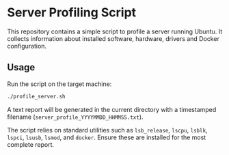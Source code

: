 # Server Profiling Script

This repository contains a simple script to profile a server running Ubuntu. It collects information about installed software, hardware, drivers and Docker configuration.

## Usage

Run the script on the target machine:

```bash
./profile_server.sh
```

A text report will be generated in the current directory with a timestamped filename (`server_profile_YYYYMMDD_HHMMSS.txt`).

The script relies on standard utilities such as `lsb_release`, `lscpu`, `lsblk`, `lspci`, `lsusb`, `lsmod`, and `docker`. Ensure these are installed for the most complete report.

